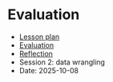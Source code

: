 # Evaluation

- [Lesson plan](../../lesson_plans/20251008/README.md)
- [Evaluation](../../evaluations/20251008/README.md)
- [Reflection](../../reflections/20251008/README.md)
- Session 2: data wrangling
- Date: 2025-10-08

